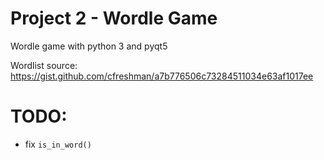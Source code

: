 # Project 2 - Wordle Game
Wordle game with python 3 and pyqt5

Wordlist source: https://gist.github.com/cfreshman/a7b776506c73284511034e63af1017ee

# TODO:
- fix `is_in_word()`
